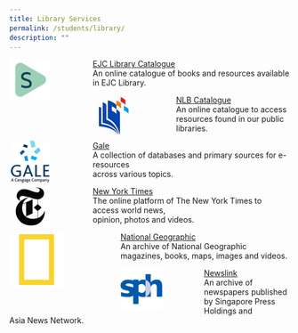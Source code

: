 ```yaml
---
title: Library Services
permalink: /students/library/
description: ""
---
```

<div>
<div style="float: left">
<img src="/images/Library-Spydus-150x150.png" 
    style="width:50%">
</div>
<div>
</div>
</div>

[EJC Library Catalogue](https://schoolibrary.moe.edu.sg/eunoiajc) <br> An online catalogue of books and resources available in EJC Library.

<div>
<div style="float: left">
<img src="/images/Library-NLB-150x150.jpg" 
    style="width:50%">
</div>
<div>
</div>
</div>

[NLB Catalogue](https://catalogue.nlb.gov.sg/) <br> An online catalogue to access resources found in our public libraries.

<div>
<div style="float: left">
<img src="/images/Library-Gale-150x150.png" 
    style="width:50%">
</div>
<div>
</div>
</div>

[Gale](https://link.gale.com/apps/menu?u=sgejc) <br> A collection of databases and primary sources for e-resources <br>across various topics.

<div>
<div style="float: left">
<img src="/images/Library-NYT-150x150.png" 
    style="width:50%">
</div>
<div>
</div>
</div>

[New York Times](https://www.nytimes.com/) <br> The online platform of The New York Times to access world news, <br>opinion, photos and videos.

<div>
<div style="float: left">
<img src="/images/Library-NatGeo.png" 
    style="width:50%">
</div>
<div>
</div>
</div>

[National Geographic](https://natgeo.gale.com/natgeo/archive?p=NGMA&u=sgejc) <br> An archive of National Geographic magazines, books, maps, images and videos.

<div>
<div style="float: left">
<img src="/images/Library-Newslink-150x150.png" 
    style="width:50%">
</div>
<div>
</div>
</div>

[Newslink](https://sites.google.com/ejc.edu.sg/ejcnewslink/home) <bR>
An archive of newspapers published by Singapore Press Holdings and <br>Asia News Network.